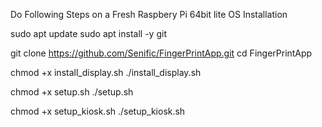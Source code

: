 Do Following Steps on a Fresh Raspbery Pi 64bit lite OS Installation

sudo apt update
sudo apt install -y git 

git clone https://github.com/Senific/FingerPrintApp.git
cd FingerPrintApp

chmod +x install_display.sh
./install_display.sh


chmod +x setup.sh
./setup.sh


chmod +x setup_kiosk.sh
./setup_kiosk.sh

